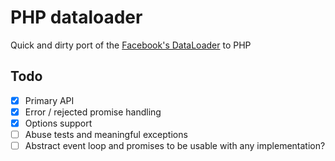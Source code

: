 # PHP dataloader
Quick and dirty port of the [Facebook's DataLoader](https://github.com/facebook/dataloader) to PHP

## Todo
- [x] Primary API 
- [x] Error / rejected promise handling
- [x] Options support
- [ ] Abuse tests and meaningful exceptions
- [ ] Abstract event loop and promises to be usable with any implementation? 

